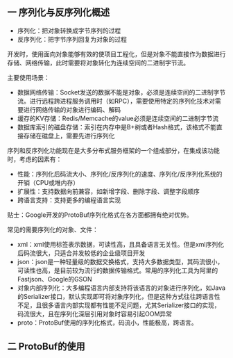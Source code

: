 ## 一 序列化与反序列化概述

- 序列化：把对象转换成字节序列的过程
- 反序列化：把字节序列回复为对象的过程

开发时，使用面向对象能够有效的使项目工程化，但是对象不能直接作为数据进行存储、网络传输，此时需要将对象转化为连续空间的二进制字节流。  

主要使用场景：
- 数据网络传输：Socket发送的数据不能是对象，必须是连续空间的二进制字节流。进行远程跨进程服务调用时（如RPC），需要使用特定的序列化技术对需要进行网络传输的对象进行编码、解码
- 缓存的KV存储：Redis/Memcache的value必须是连续空间的二进制字节流
- 数据库索引的磁盘存储：索引在内存中是B+树或者Hash格式，该格式不能直接存储在磁盘上，需要先进行序列化

序列和反序列化功能现在是大多分布式服务框架的一个组成部分，在集成该功能时，考虑的因素有：
- 性能：序列化后码流大小、序列化/反序列化的速度、序列化/反序列化系统的开销（CPU或堆内存）
- 扩展性：支持数据向前兼容，如新增字段、删除字段、调整字段顺序
- 跨语言支持：支持更多的编程语言实现  

贴士：Google开发的ProtoBuf序列化格式在各方面都拥有绝对优势。

常见的需要序列化的对象、文件：
- xml：xml使用标签表示数据，可读性高，且具备语言无关性。但是xml序列化后码流很大，只适合并发较低的企业级项目开发
- json：json是一种轻量级的数据交换格式，支持大多数据类型，其码流很小，可读性也高，是目前较为流行的数据传输格式。常用的序列化工具为阿里的Fastjson、Google的GSON
- 对象内部序列化：大多编程语言内部支持将该语言的对象进行序列化，如Java的Serializer接口，默认实现即可将对象序列化，但是这种方式往往跨语言性不足，且很多语言内部实现都有性能不足问题，尤其Serializer接口的实现，码流很大，且在序列化深层引用对象时容易引起OOM异常
- proto：ProtoBuf使用的序列化格式，码流小，性能极高，跨语言。

## 二 ProtoBuf的使用

